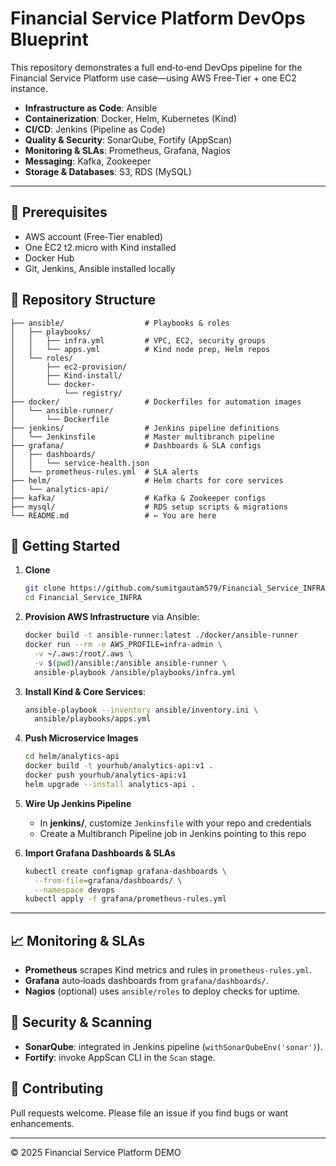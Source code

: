 # Financial Service Platform DevOps Blueprint

This repository demonstrates a full end‑to‑end DevOps pipeline for the Financial Service Platform use case—using AWS Free‑Tier + one EC2 instance. 

- **Infrastructure as Code**: Ansible
- **Containerization**: Docker, Helm, Kubernetes (Kind)
- **CI/CD**: Jenkins (Pipeline as Code)
- **Quality & Security**: SonarQube, Fortify (AppScan)
- **Monitoring & SLAs**: Prometheus, Grafana, Nagios
- **Messaging**: Kafka, Zookeeper
- **Storage & Databases**: S3, RDS (MySQL)

---

## 🔧 Prerequisites

- AWS account (Free‑Tier enabled)
- One EC2 t2.micro with Kind installed
- Docker Hub 
- Git, Jenkins, Ansible installed locally


## 📁 Repository Structure

```plaintext
├── ansible/                  # Playbooks & roles
│   ├── playbooks/
│   │   ├── infra.yml         # VPC, EC2, security groups
│   │   └── apps.yml          # Kind node prep, Helm repos
│   └── roles/
│       ├── ec2-provision/
│       ├── Kind-install/
│       └── docker-
│           └── registry/
├── docker/                   # Dockerfiles for automation images
│   └── ansible-runner/
│       └── Dockerfile
├── jenkins/                  # Jenkins pipeline definitions
│   └── Jenkinsfile           # Master multibranch pipeline
├── grafana/                  # Dashboards & SLA configs
│   ├── dashboards/
│   │   └── service-health.json
│   └── prometheus-rules.yml  # SLA alerts
├── helm/                     # Helm charts for core services
│   └── analytics-api/
├── kafka/                    # Kafka & Zookeeper configs
├── mysql/                    # RDS setup scripts & migrations
└── README.md                 # ← You are here
```


## 🚀 Getting Started

1. **Clone**
   ```bash
   git clone https://github.com/sumitgautam579/Financial_Service_INFRA.git
   cd Financial_Service_INFRA
   ```

2. **Provision AWS Infrastructure** via Ansible:
   ```bash
   docker build -t ansible-runner:latest ./docker/ansible-runner
   docker run --rm -e AWS_PROFILE=infra-admin \
     -v ~/.aws:/root/.aws \
     -v $(pwd)/ansible:/ansible ansible-runner \
     ansible-playbook /ansible/playbooks/infra.yml
   ```

3. **Install Kind & Core Services**:
   ```bash
   ansible-playbook --inventory ansible/inventory.ini \
     ansible/playbooks/apps.yml
   ```

4. **Push Microservice Images**
   ```bash
   cd helm/analytics-api
   docker build -t yourhub/analytics-api:v1 .
   docker push yourhub/analytics-api:v1
   helm upgrade --install analytics-api .
   ```

5. **Wire Up Jenkins Pipeline**
   - In **jenkins/**, customize `Jenkinsfile` with your repo and credentials
   - Create a Multibranch Pipeline job in Jenkins pointing to this repo

6. **Import Grafana Dashboards & SLAs**
   ```bash
   kubectl create configmap grafana-dashboards \
     --from-file=grafana/dashboards/ \
     --namespace devops
   kubectl apply -f grafana/prometheus-rules.yml
   ```

---

## 📈 Monitoring & SLAs

- **Prometheus** scrapes Kind metrics and rules in `prometheus-rules.yml`.
- **Grafana** auto‑loads dashboards from `grafana/dashboards/`.
- **Nagios** (optional) uses `ansible/roles` to deploy checks for uptime.


## 🔐 Security & Scanning

- **SonarQube**: integrated in Jenkins pipeline (`withSonarQubeEnv('sonar')`).
- **Fortify**: invoke AppScan CLI in the `Scan` stage.


## 🤝 Contributing

Pull requests welcome. Please file an issue if you find bugs or want enhancements.

---

© 2025 Financial Service Platform DEMO

